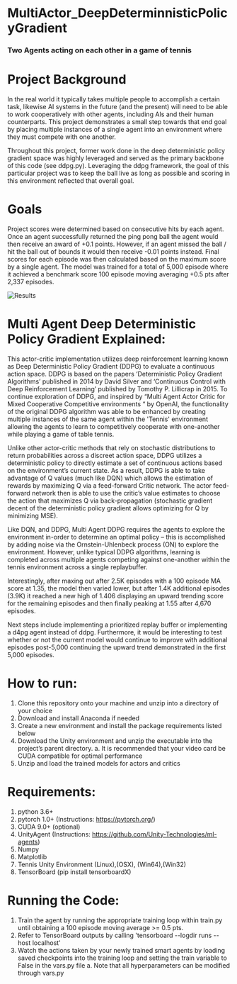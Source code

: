 # MultiActor_DeepDeterminnisticPolicyGradient
### Two Agents acting on each other in a game of tennis

# Project Background
In the real world it typically takes multiple people to accomplish a certain task, likewise AI systems in the future (and the present) will need to be able to work cooperatively with other agents, including AIs and their human counterparts.  This project demonstrates a small step towards that end goal by placing multiple instances of a single agent into an environment where they must compete with one another.

Throughout this project, former work done in the deep deterministic policy gradient space was highly leveraged and served as the primary backbone of this code (see ddpg.py).  Leveraging the ddpg framework, the goal of this particular project was to keep the ball live as long as possible and scoring in this environment reflected that overall goal.  

# Goals
Project scores were determined based on consecutive hits by each agent.   Once an agent successfully returned the ping pong ball the agent would then receive an award of +0.1 points.  However, if an agent missed the ball / hit the ball out of bounds it would then receive -0.01 points instead.  Final scores for each episode was then calculated based on the maximum score by a single agent. The model was trained for a total of 5,000 episode where it achieved a benchmark score 100 episode moving averaging +0.5 pts after 2,337 episodes.


![Results](https://github.com/BradEvanDavis/MultiActor_DeepDeterminnisticPolicyGradient/raw/master/tensorboard_screenshot.PNG)

# Multi Agent Deep Deterministic Policy Gradient Explained:
This actor-critic implementation utilizes deep reinforcement learning known as Deep Deterministic Policy Gradient (DDPG) to evaluate a continuous action space. DDPG is based on the papers ‘Deterministic Policy Gradient Algorithms’ published in 2014 by David Silver and ‘Continuous Control with Deep Reinforcement Learning’ published by Tomothy P. Lillicrap in 2015.  To continue exploration of DDPG, and inspired by “Multi Agent Actor Critic for Mixed Cooperative Competitive environments “ by OpenAI, the functionality of the original DDPG algorithm was able to be enhanced by creating multiple instances of the same agent within the 'Tennis' environment allowing the agents to learn to competitively cooperate with one-another while playing a game of table tennis.

Unlike other actor-critic methods that rely on stochastic distributions to return probabilities across a discreet action space, DDPG utilizes a deterministic policy to directly estimate a set of continuous actions based on the environment’s current state. As a result, DDPG is able to take advantage of Q values (much like DQN) which allows the estimation of rewards by maximizing Q via a feed-forward Critic network. The actor feed-forward network then is able to use the critic’s value estimates to choose the action that maximizes Q via back-propagation (stochastic gradient decent of the deterministic policy gradient allows optimizing for Q by minimizing MSE).

Like DQN, and DDPG, Multi Agent DDPG requires the agents to explore the environment in-order to determine an optimal policy – this is accomplished by adding noise via the Ornstein-Uhlenbeck process (ON) to explore the environment. However, unlike typical DDPG algorithms, learning is completed across multiple agents competing against one-another within the tennis environment across a single replaybuffer.

Interestingly, after maxing out after 2.5K episodes with a 100 episode MA score at 1.35, the model then varied lower, but after 1.4K additional episodes (3.9K)  it reached a new high of 1.406 displaying an upward trending score for the remaining episodes and then finally peaking  at 1.55 after 4,670 episodes.

Next steps include implementing a prioritized replay buffer or implementing a d4pg agent instead of ddpg.  Furthermore, it would be interesting to test whether or not the current model would continue to improve with additional episodes post-5,000  continuing the upward trend demonstrated in the first 5,000 episodes.

# How to run:
1.  Clone this repository onto your machine and unzip into a directory of your choice
2.  Download and install Anaconda if needed
3.  Create a new environment and install the package requirements listed below
4.  Download the Unity environment and unzip the executable into the project’s parent directory. 
  a.	It is recommended that your video card be CUDA compatible for optimal performance
5.  Unzip and load the trained models for actors and critics  

# Requirements:
1.  python 3.6+
2.  pytorch 1.0+ (Instructions: https://pytorch.org/)
3.  CUDA 9.0+ (optional)
4.  UnityAgent (Instructions: https://github.com/Unity-Technologies/ml-agents)
5.  Numpy
6.  Matplotlib
7.  Tennis Unity Environment (Linux),(OSX), (Win64),(Win32)
8.  TensorBoard (pip install tensorboardX)

# Running the Code:
1.  Train the agent by running the appropriate training loop within train.py until obtaining a 100 episode moving average >= 0.5 pts.
2.  Refer to TensorBoard outputs by calling 'tensorboard --logdir runs --host localhost'
3.  Watch the actions taken by your newly trained smart agents by loading saved checkpoints into the training loop and setting the train variable to False in the vars.py file
  a.  Note that all hyperparameters can be modified through vars.py
